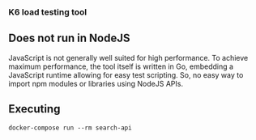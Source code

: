 ### K6 load testing tool

## Does not run in NodeJS

JavaScript is not generally well suited for high performance. To achieve maximum performance, the tool itself is written in Go, embedding a JavaScript runtime allowing for easy test scripting.
So, no easy way to import npm modules or libraries using NodeJS APIs.

## Executing

`docker-compose run --rm search-api`